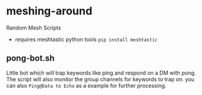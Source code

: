 # meshing-around
Random Mesh Scripts

- requires meshtastic python tools `pip install meshtastic`

## pong-bot.sh
Little bot which will trap keywords like ping and respond on a DM with pong. The script will also monitor the group channels for keywords to trap on. you can also `Ping@Data to Echo` as a example for further processing.

